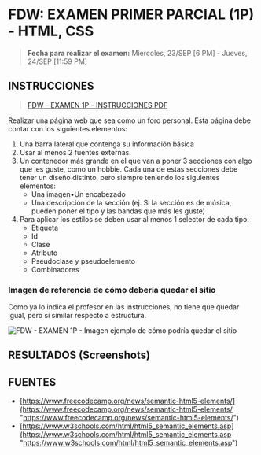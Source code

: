 # FDW: EXAMEN PRIMER PARCIAL (1P) - HTML, CSS

> **Fecha para realizar el examen:** Miercoles, 23/SEP [6 PM] - Jueves, 24/SEP
> [11:59 PM]

## INSTRUCCIONES

> [FDW - EXAMEN 1P - INSTRUCCIONES PDF](FDW_1P%20-%20INSTRUCCIONES%20Primer%20Examen%20Parcial%20-%2023-SEP-2021.pdf "FDW - EXAMEN 1P - INSTRUCCIONES PDF")

Realizar una página web que sea como un foro personal. Esta página debe contar
con los siguientes elementos:

1. Una barra lateral que contenga su información básica
2. Usar al menos 2 fuentes externas.
3. Un contenedor más grande en el que van a poner 3 secciones con algo que les
   guste, como un hobbie. Cada una de estas secciones debe tener un diseño
   distinto, pero siempre teniendo los siguientes elementos:
   - Una imagen•Un encabezado
   - Una descripción de la sección (ej. Si la sección es de música, pueden poner
     el tipo y las bandas que más les guste)
4. Para aplicar los estilos se deben usar al menos 1 selector de cada tipo:
   - Etiqueta
   - Id
   - Clase
   - Atributo
   - Pseudoclase y pseudoelemento
   - Combinadores

### Imagen de referencia de cómo debería quedar el sitio

Como ya lo indica el profesor en las instrucciones, no tiene que quedar igual,
pero sí similar respecto a estructura.

![FDW - EXAMEN 1P - Imagen ejemplo de cómo podría quedar el sitio](FDW_1P_ImagenEjemploResultadoProfe_Web%201920%20–%201.png "FDW - EXAMEN 1P - Imagen ejemplo de cómo podría quedar el sitio")

## RESULTADOS (Screenshots)

## FUENTES

- [https://www.freecodecamp.org/news/semantic-html5-elements/](https://www.freecodecamp.org/news/semantic-html5-elements/ "https://www.freecodecamp.org/news/semantic-html5-elements/")
- [https://www.w3schools.com/html/html5_semantic_elements.asp](https://www.w3schools.com/html/html5_semantic_elements.asp "https://www.w3schools.com/html/html5_semantic_elements.asp")

